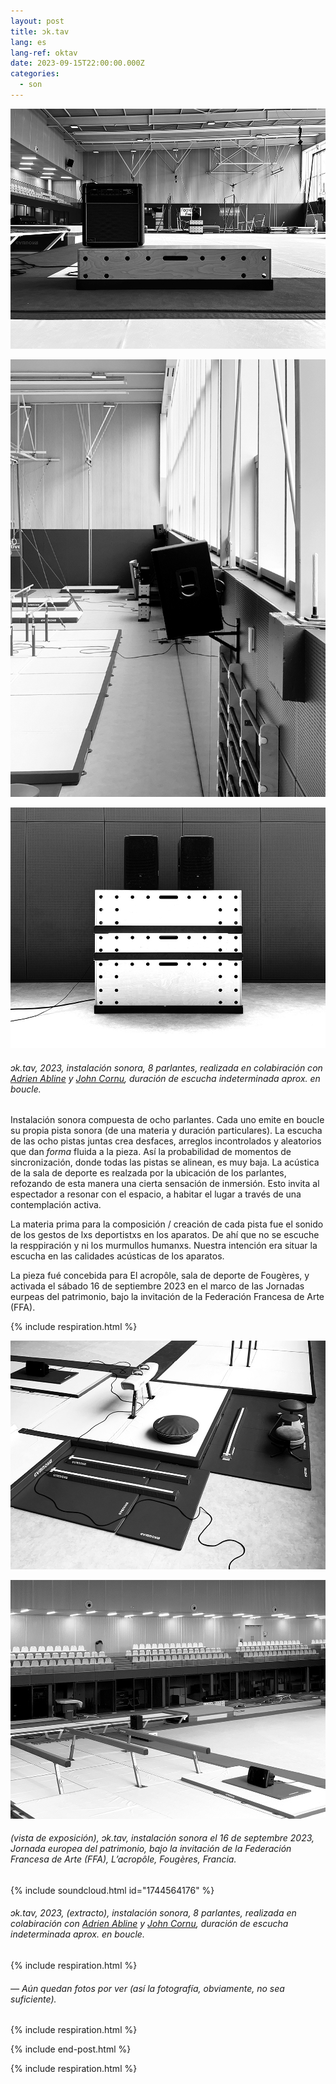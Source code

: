 ```yaml
---
layout: post
title: ɔk.tav
lang: es
lang-ref: oktav
date: 2023-09-15T22:00:00.000Z
categories:
  - son
---
```


![](/imgs/octav11_UP.jpg)

![](/imgs/octav1_UP.jpg)

![](/imgs/octav15_UP.jpg)

###### *ɔk.tav*, 2023, instalación sonora, 8 parlantes, realizada en colabiración con [Adrien Abline](http://ablineadrien.com/) y [John Cornu](https://www.johncornu.com/), duración de escucha indeterminada aprox. en boucle.

Instalación sonora compuesta de ocho parlantes. Cada uno emite en boucle su propia pista sonora (de una materia y duración particulares). La escucha de las ocho pistas juntas crea desfaces, arreglos incontrolados y aleatorios que dan *forma* fluida a la pieza. Así la probabilidad de momentos de sincronización, donde todas las pistas se alinean, es muy baja. La acústica de la sala de deporte es realzada por la ubicación de los parlantes, refozando de esta manera una cierta sensación de inmersión. Esto invita al espectador a resonar con el espacio, a habitar el lugar a través de una contemplación activa.

La materia prima para la composición / creación de cada pista fue el sonido de los gestos de lxs deportistxs en los aparatos. De ahí que no se escuche la resppiración y ni los murmullos humanxs. Nuestra intención era situar la escucha en las calidades acústicas de los aparatos.

La pieza fué concebida para El acropôle, sala de deporte de Fougères, y activada el sábado 16 de septiembre 2023 en el marco de las Jornadas eurpeas del patrimonio, bajo la invitación de la Federación Francesa de Arte (FFA).

{% include respiration.html %}

![](/imgs/octav4_UP.jpg)

![](/imgs/octav3_UP.JPEG)

###### (vista de exposición), *ɔk.tav*, instalación sonora el 16 de septembre 2023, Jornada europea del patrimonio, bajo la invitación de la Federación Francesa de Arte (FFA), L’acropôle, Fougères, Francia.

{% include soundcloud.html id="1744564176" %}

###### *ɔk.tav*, 2023, (extracto), instalación sonora, 8 parlantes, realizada en colabiración con [Adrien Abline](http://ablineadrien.com/) y [John Cornu](https://www.johncornu.com/), duración de escucha indeterminada aprox. en boucle.

{% include respiration.html %}

###### — *Aún quedan fotos por ver (así la fotografía, obviamente, no sea suficiente).*

{% include respiration.html %}

{% include end-post.html %}

{% include respiration.html %}
